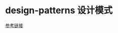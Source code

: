 design-patterns 设计模式
========================
[参考链接](http://www.jasongj.com/tags/Design-Pattern/)
        


